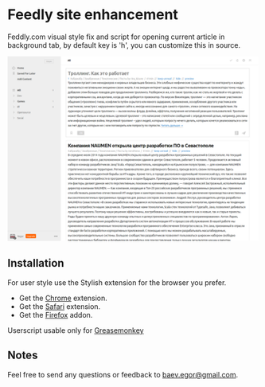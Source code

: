 # Feedly site enhancement

Feddly.com visual style fix and script for opening current article in background tab, by default key is 'h', you can customize this in source.

![AOL Reader screenshot](feedly_screenshot.png?raw=true)

## Installation
For user style use the Stylish extension for the browser you prefer.
 * Get the [Chrome][2] extension.
 * Get the [Safari][3] extension.
 * Get the [Firefox][4] addon.

Userscript usable only for [Greasemonkey][5]

## Notes
Feel free to send any questions or feedback to [baev.egor@gmail.com][1].


[1]: mailto:kodxpub@gmail.com "Email Yegor Bayev"
[2]: https://chrome.google.com/webstore/detail/stylish/fjnbnpbmkenffdnngjfgmeleoegfcffe "Stylish for Chrome"
[3]: http://sobolev.us/stylish/ "Stylish for Safari"
[4]: https://addons.mozilla.org/fr/firefox/addon/stylish/ "Stylish for Firefox"
[5]: https://addons.mozilla.org/firefox/addon/greasemonkey/ "Greasemonkey for Firefox"
